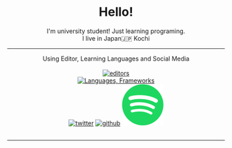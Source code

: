 <div align="center">
    <h1> Hello! </h1>
    <div> I'm university student! Just learning programing.</div>
    <div> I live in Japan🇯🇵 Kochi</div>
</div>

---

<div align="center">
    Using Editor, Learning Languages and Social Media
    <br><br>
    <a href="https://skillicons.dev">
        <img src="https://skillicons.dev/icons?i=idea,pycharm,androidstudio,vscode,visualstudio,github,figma,obsidian" alt="editors"><br>
        <img src="https://skillicons.dev/icons?i=java,kotlin,rust,js,ts,html,css,nix,php,vue,laravel,md,go,flutter" alt="Languages, Frameworks"><br>
    </a>
    <a href="https://twitter.com/MineBArchive"><img src="https://skillicons.dev/icons?i=twitter" alt="twitter"></a>
    <a href="https://github.com/minearchive"><img src="https://skillicons.dev/icons?i=github" alt="github"></a>
    <a href="https://open.spotify.com/user/lt7cv1bqy0girlzdwwtk407zr">
        <img src="assets/Spotify.svg">
    </a><br><br>
</div>

---
